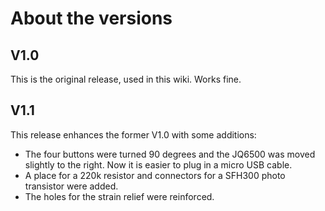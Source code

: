# About the versions
  
## V1.0  
This is the original release, used in this wiki. Works fine.

## V1.1  
This release enhances the former V1.0 with some additions:  
* The four buttons were turned 90 degrees and the JQ6500 was moved slightly to the right. Now it is easier to plug in a micro USB cable.  
* A place for a 220k resistor and connectors for a SFH300 photo transistor were added.
* The holes for the strain relief were reinforced.
